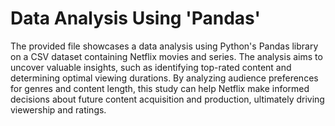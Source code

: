 # Data Analysis Using 'Pandas'
The provided file showcases a data analysis using Python's Pandas library on a CSV dataset containing Netflix movies and series. The analysis aims to uncover valuable insights, such as identifying top-rated content and determining optimal viewing durations. By analyzing audience preferences for genres and content length, this study can help Netflix make informed decisions about future content acquisition and production, ultimately driving viewership and ratings.

